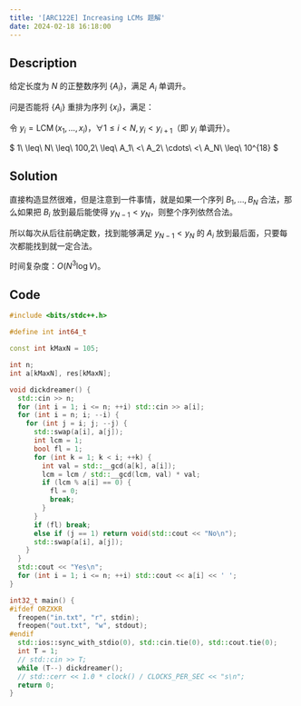 ```yaml
---
title: '[ARC122E] Increasing LCMs 题解'
date: 2024-02-18 16:18:00
---
```


## Description

给定长度为 $N$ 的正整数序列 $\{A_i\}$，满足 $A_i$ 单调升。

问是否能将 $\{A_i\}$ 重排为序列 $\{x_i\}$，满足：

令 $y_i = \operatorname{LCM}(x_1, \dots, x_i)$，$\forall 1\le i<N, y_i<y_{i+1}$（即 $y_i$ 单调升）。

$ 1\ \leq\ N\ \leq\ 100,2\ \leq\ A_1\ <\ A_2\ \cdots\ <\ A_N\ \leq\ 10^{18} $

## Solution

直接构造显然很难，但是注意到一件事情，就是如果一个序列 $B_1,\dots,B_N$ 合法，那么如果把 $B_i$ 放到最后能使得 $y_{N-1}<y_{N}$，则整个序列依然合法。

所以每次从后往前确定数，找到能够满足 $y_{N-1}<y_N$ 的 $A_i$ 放到最后面，只要每次都能找到就一定合法。

时间复杂度：$O(N^3\log V)$。

## Code

```cpp
#include <bits/stdc++.h>

#define int int64_t

const int kMaxN = 105;

int n;
int a[kMaxN], res[kMaxN];

void dickdreamer() {
  std::cin >> n;
  for (int i = 1; i <= n; ++i) std::cin >> a[i];
  for (int i = n; i; --i) {
    for (int j = i; j; --j) {
      std::swap(a[i], a[j]);
      int lcm = 1;
      bool fl = 1;
      for (int k = 1; k < i; ++k) {
        int val = std::__gcd(a[k], a[i]);
        lcm = lcm / std::__gcd(lcm, val) * val;
        if (lcm % a[i] == 0) {
          fl = 0;
          break;
        }
      }
      if (fl) break;
      else if (j == 1) return void(std::cout << "No\n");
      std::swap(a[i], a[j]);
    }
  }
  std::cout << "Yes\n";
  for (int i = 1; i <= n; ++i) std::cout << a[i] << ' ';
}

int32_t main() {
#ifdef ORZXKR
  freopen("in.txt", "r", stdin);
  freopen("out.txt", "w", stdout);
#endif
  std::ios::sync_with_stdio(0), std::cin.tie(0), std::cout.tie(0);
  int T = 1;
  // std::cin >> T;
  while (T--) dickdreamer();
  // std::cerr << 1.0 * clock() / CLOCKS_PER_SEC << "s\n";
  return 0;
}
```